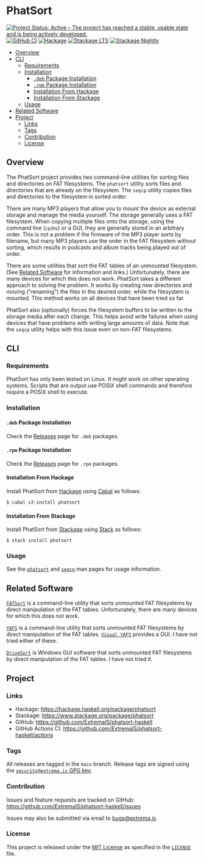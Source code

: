 # PhatSort

[![Project Status: Active – The project has reached a stable, usable state and is being actively developed.](https://www.repostatus.org/badges/latest/active.svg)](https://www.repostatus.org/#active)
[![GitHub CI](https://github.com/ExtremaIS/phatsort-haskell/workflows/CI/badge.svg?branch=main)](https://github.com/ExtremaIS/phatsort-haskell/actions)
[![Hackage](https://img.shields.io/hackage/v/phatsort.svg)](https://hackage.haskell.org/package/phatsort)
[![Stackage LTS](https://stackage.org/package/phatsort/badge/lts)](https://stackage.org/package/phatsort)
[![Stackage Nightly](https://stackage.org/package/phatsort/badge/nightly)](https://stackage.org/nightly/package/phatsort)

* [Overview](#overview)
* [CLI](#cli)
    * [Requirements](#requirements)
    * [Installation](#installation)
        * [`.deb` Package Installation](#deb-package-installation)
        * [`.rpm` Package Installation](#rpm-package-installation)
        * [Installation From Hackage](#installation-from-hackage)
        * [Installation From Stackage](#installation-from-stackage)
    * [Usage](#usage)
* [Related Software](#related-software)
* [Project](#project)
    * [Links](#links)
    * [Tags](#tags)
    * [Contribution](#contribution)
    * [License](#license)

## Overview

The PhatSort project provides two command-line utilities for sorting files
and directories on FAT filesystems.  The `phatsort` utility sorts files and
directories that are already on the filesystem.  The `seqcp` utility copies
files and directories to the filesystem in sorted order.

There are many MP3 players that allow you to mount the device as external
storage and manage the media yourself.  The storage generally uses a FAT
filesystem.  When copying multiple files onto the storage, using the command
line (`cp`/`mv`) or a GUI, they are generally stored in an arbitrary order.
This is not a problem if the firmware of the MP3 player sorts by filename, but
many MP3 players use the order in the FAT filesystem without sorting, which
results in podcasts and album tracks being played out of order.

There are some utilities that sort the FAT tables of an unmounted filesystem.
(See [Related Software](#related-software) for information and links.)
Unfortunately, there are many devices for which this does not work.  PhatSort
takes a different approach to solving the problem.  It works by creating new
directories and moving ("renaming") the files in the desired order, while the
filesystem is mounted.  This method works on all devices that have been tried
so far.

PhatSort also (optionally) forces the filesystem buffers to be written to the
storage media after each change.  This helps avoid write failures when using
devices that have problems with writing large amounts of data.  Note that the
`seqcp` utility helps with this issue even on non-FAT filesystems.

## CLI

### Requirements

PhatSort has only been tested on Linux.  It *might* work on other operating
systems.  Scripts that are output use POSIX shell commands and therefore
require a POSIX shell to execute.

### Installation

#### `.deb` Package Installation

Check the [Releases][] page for `.deb` packages.

#### `.rpm` Package Installation

[Releases]: <https://github.com/ExtremaIS/phatsort-haskell/releases>

Check the [Releases][] page for `.rpm` packages.

#### Installation From Hackage

Install PhatSort from [Hackage][] using [Cabal][] as follows:

```
$ cabal v2-install phatsort
```

[Hackage]: <https://hackage.haskell.org/package/phatsort>
[Cabal]: <https://www.haskell.org/cabal/>

#### Installation From Stackage

Install PhatSort from [Stackage][] using [Stack][] as follows:

```
$ stack install phatsort
```

[Stackage]: <https://www.stackage.org/package/phatsort>
[Stack]: <https://haskellstack.org/>

### Usage

See the [`phatsort`][] and [`seqcp`][] man pages for usage information.

[`phatsort`]: <doc/phatsort.1.md>
[`seqcp`]: <doc/seqcp.1.md>

## Related Software

[`FATSort`][] is a command-line utility that sorts unmounted FAT filesystems
by direct manipulation of the FAT tables.  Unfortunately, there are many
devices for which this does not work.

[`YAFS`][] is a command-line utility that sorts unmounted FAT filesystems by
direct manipulation of the FAT tables.  [`Visual YAFS`][] provides a GUI.  I
have not tried either of these.

[`DriveSort`][] is Windows GUI software that sorts unmounted FAT filesystems
by direct manipulation of the FAT tables.  I have not tried it.

[`FATSort`]: <https://fatsort.sourceforge.io/>
[`YAFS`]: <http://www.luisrios.eti.br/public/en_us/projects/yafs/>
[`Visual YAFS`]: <http://www.luisrios.eti.br/public/en_us/projects/visual_yafs/>
[`DriveSort`]: <http://www.anerty.net/software/file/DriveSort/>

## Project

### Links

* Hackage: <https://hackage.haskell.org/package/phatsort>
* Stackage: <https://www.stackage.org/package/phatsort>
* GitHub: <https://github.com/ExtremaIS/phatsort-haskell>
* GitHub Actions CI: <https://github.com/ExtremaIS/phatsort-haskell/actions>

### Tags

All releases are tagged in the `main` branch.  Release tags are signed using
the [`security@extrema.is` GPG key][].

[`security@extrema.is` GPG key]: <http://keys.gnupg.net/pks/lookup?op=vindex&fingerprint=on&search=0x1D484E4B4705FADF>

### Contribution

Issues and feature requests are tracked on GitHub:
<https://github.com/ExtremaIS/phatsort-haskell/issues>

Issues may also be submitted via email to <bugs@extrema.is>.

### License

This project is released under the [MIT License][] as specified in the
[`LICENSE`][] file.

[MIT License]: <https://opensource.org/licenses/MIT>
[`LICENSE`]: <LICENSE>
